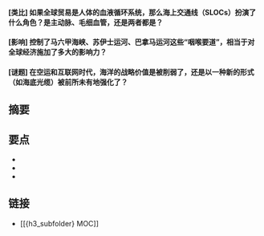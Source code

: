#### [类比] 如果全球贸易是人体的血液循环系统，那么海上交通线（SLOCs）扮演了什么角色？是主动脉、毛细血管，还是两者都是？


#### [影响] 控制了马六甲海峡、苏伊士运河、巴拿马运河这些“咽喉要道”，相当于对全球经济施加了多大的影响力？


#### [谜题] 在空运和互联网时代，海洋的战略价值是被削弱了，还是以一种新的形式（如海底光缆）被前所未有地强化了？


## 摘要


## 要点

- 
- 
- 

## 链接

- [[{h3_subfolder} MOC]]
